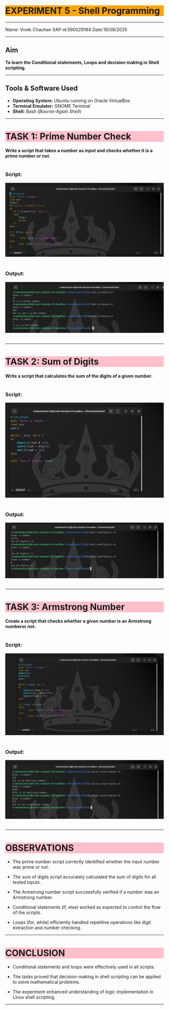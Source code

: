 # <h1 style="background-color: orange;"> EXPERIMENT 5 - Shell Programming</h1>
---------------------------------------------------------------------------
Name: Vivek Chauhan   SAP id:590029184    Date:19/09/2025

---------------------------------------------------------------------------
##  Aim
   **To learn the Conditional statements, Loops and decision making in Shell scripting.**

---------------------------------------------------------------------------
## Tools & Software Used 
- **Operating System:** Ubuntu running on Oracle VirtualBox  
- **Terminal Emulator:** GNOME Terminal 
- **Shell:** Bash (*Bourne-Again Shell*)

---------------------------------------------------------------------------
## <h1 style="background-color: pink;">TASK 1: Prime Number Check</h1>
 #### Write a script that takes a number as input and checks whether it is a prime number or not.<br><br>


  ### Script:
   ![script1](images/501.png)<br><br>

  ### Output:
   ![output](images/502.png)<br><br>

---------------------------------------------------------------------------
## <h1 style="background-color: pink;">TASK 2: Sum of Digits</h1>
  #### Write a script that calculates the sum of the digits of a given number. <br><br>


  ### Script:
   ![script2](images/503.png)<br><br>

  ### Output:
   ![output](images/504.png)<br><br>

---------------------------------------------------------------------------
## <h1 style="background-color: pink;">TASK 3: Armstrong Number</h1>
  #### Create a script that checks whether a given number is an Armstrong numberor not.<br><br>


  ### Script:
   ![script3](images/505.png)<br><br>

  ### Output:
   ![output](images/506.png)<br><br>

---------------------------------------------------------------------------
<h1 style="background-color: pink;"> OBSERVATIONS</h1>

 - The prime number script correctly identified whether the input number was prime or not.

 - The sum of digits script accurately calculated the sum of digits for all tested inputs.

 - The Armstrong number script successfully verified if a number was an Armstrong number.

 - Conditional statements (if, else) worked as expected to control the flow of the scripts.

 - Loops (for, while) efficiently handled repetitive operations like digit extraction and number checking.


---------------------------------------------------------------------------
## <h1 style="background-color: pink;"> CONCLUSION</h1> 

 - Conditional statements and loops were effectively used in all scripts.

 - The tasks proved that decision-making in shell scripting can be applied to solve mathematical problems.

 - The experiment enhanced understanding of logic implementation in Linux shell scripting.

---------------------------------------------------------------------------

